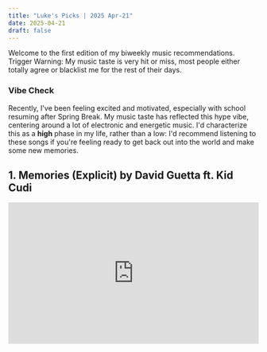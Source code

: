 ```yaml
---
title: "Luke's Picks | 2025 Apr-21"
date: 2025-04-21
draft: false
---
```


Welcome to the first edition of my biweekly music recommendations. Trigger Warning: My music taste is very hit or miss, most people either totally agree or blacklist me for the rest of their days. 

### Vibe Check
Recently, I've been feeling excited and motivated, especially with school resuming after Spring Break. My music taste has reflected this hype vibe, centering around a lot of electronic and energetic music. I'd characterize this as a **high** phase in my life, rather than a low: I'd recommend listening to these songs if you're feeling ready to get back out into the world and make some new memories.

## 1. Memories (Explicit) by David Guetta ft. Kid Cudi
<div style="position: relative; width: 100%; padding-bottom: 56.25%">
<iframe src="https://www.youtube.com/watch?v=NUVCQXMUVnI&pp=ygURbWVtb3JpZXMga2lkIGN1ZGk%3D" 
        title="David Guetta ft. Kid Cudi - Memories (Official Video)" frameborder="0" allowfullscreen
        allow="accelerometer; autoplay; clipboard-write; encrypted-media; gyroscope; picture-in-picture" 
        style="position: absolute; width: 100%; height: 100%;">
</iframe>
</div>